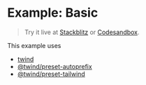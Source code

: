 # Example: Basic

> Try it live at [Stackblitz](https://stackblitz.com/fork/github/tw-in-js/twind/tree/next/examples/basic) or [Codesandbox](https://githubbox.com/tw-in-js/twind/tree/next/examples/basic).

This example uses

- [twind](https://github.com/tw-in-js/twind/tree/next/packages/twind)
- [@twind/preset-autoprefix](https://github.com/tw-in-js/twind/tree/next/packages/preset-autoprefix)
- [@twind/preset-tailwind](https://github.com/tw-in-js/twind/tree/next/packages/preset-tailwind)
